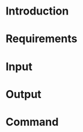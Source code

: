 # Introduction

# Requirements

# Input

# Output

# Command
<!--stackedit_data:
eyJoaXN0b3J5IjpbMTExNjQ5NzAxXX0=
-->